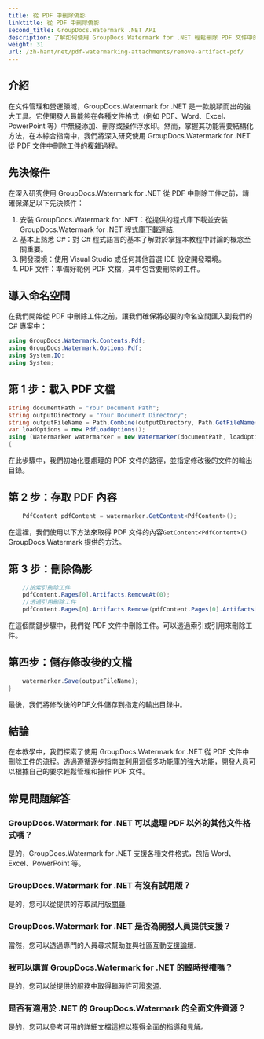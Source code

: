 ```yaml
---
title: 從 PDF 中刪除偽影
linktitle: 從 PDF 中刪除偽影
second_title: GroupDocs.Watermark .NET API
description: 了解如何使用 GroupDocs.Watermark for .NET 輕鬆刪除 PDF 文件中的偽影。透過我們的綜合教程逐步掌握流程。
weight: 31
url: /zh-hant/net/pdf-watermarking-attachments/remove-artifact-pdf/
---
```

## 介紹
在文件管理和營運領域，GroupDocs.Watermark for .NET 是一款脫穎而出的強大工具。它使開發人員能夠在各種文件格式（例如 PDF、Word、Excel、PowerPoint 等）中無縫添加、刪除或操作浮水印。然而，掌握其功能需要結構化方法，在本綜合指南中，我們將深入研究使用 GroupDocs.Watermark for .NET 從 PDF 文件中刪除工件的複雜過程。
## 先決條件
在深入研究使用 GroupDocs.Watermark for .NET 從 PDF 中刪除工件之前，請確保滿足以下先決條件：
1. 安裝 GroupDocs.Watermark for .NET：從提供的程式庫下載並安裝 GroupDocs.Watermark for .NET 程式庫[下載連結](https://releases.groupdocs.com/Watermark/net/).
2. 基本上熟悉 C#：對 C# 程式語言的基本了解對於掌握本教程中討論的概念至關重要。
3. 開發環境：使用 Visual Studio 或任何其他首選 IDE 設定開發環境。
4. PDF 文件：準備好範例 PDF 文檔，其中包含要刪除的工件。

## 導入命名空間
在我們開始從 PDF 中刪除工件之前，讓我們確保將必要的命名空間匯入到我們的 C# 專案中：
```csharp
using GroupDocs.Watermark.Contents.Pdf;
using GroupDocs.Watermark.Options.Pdf;
using System.IO;
using System;
```
## 第 1 步：載入 PDF 文檔
```csharp
string documentPath = "Your Document Path";
string outputDirectory = "Your Document Directory";
string outputFileName = Path.Combine(outputDirectory, Path.GetFileName(documentPath));
var loadOptions = new PdfLoadOptions();
using (Watermarker watermarker = new Watermarker(documentPath, loadOptions))
{
```
在此步驟中，我們初始化要處理的 PDF 文件的路徑，並指定修改後的文件的輸出目錄。
## 第 2 步：存取 PDF 內容
```csharp
    PdfContent pdfContent = watermarker.GetContent<PdfContent>();
```
在這裡，我們使用以下方法來取得 PDF 文件的內容`GetContent<PdfContent>()` GroupDocs.Watermark 提供的方法。
## 第 3 步：刪除偽影
```csharp
    //按索引刪除工件
    pdfContent.Pages[0].Artifacts.RemoveAt(0);
    //透過引用刪除工件
    pdfContent.Pages[0].Artifacts.Remove(pdfContent.Pages[0].Artifacts[0]);
```
在這個關鍵步驟中，我們從 PDF 文件中刪除工件。可以透過索引或引用來刪除工件。
## 第四步：儲存修改後的文檔
```csharp
    watermarker.Save(outputFileName);
}
```
最後，我們將修改後的PDF文件儲存到指定的輸出目錄中。

## 結論
在本教學中，我們探索了使用 GroupDocs.Watermark for .NET 從 PDF 文件中刪除工件的流程。透過遵循逐步指南並利用這個多功能庫的強大功能，開發人員可以根據自己的要求輕鬆管理和操作 PDF 文件。
## 常見問題解答
### GroupDocs.Watermark for .NET 可以處理 PDF 以外的其他文件格式嗎？
是的，GroupDocs.Watermark for .NET 支援各種文件格式，包括 Word、Excel、PowerPoint 等。
### GroupDocs.Watermark for .NET 有沒有試用版？
是的，您可以從提供的存取試用版[關聯](https://releases.groupdocs.com/).
### GroupDocs.Watermark for .NET 是否為開發人員提供支援？
當然，您可以透過專門的人員尋求幫助並與社區互動[支援論壇](https://forum.groupdocs.com/c/watermark/19).
### 我可以購買 GroupDocs.Watermark for .NET 的臨時授權嗎？
是的，您可以從提供的服務中取得臨時許可證[來源](https://purchase.groupdocs.com/temporary-license/).
### 是否有適用於 .NET 的 GroupDocs.Watermark 的全面文件資源？
是的，您可以參考可用的詳細文檔[這裡](https://tutorials.groupdocs.com/Watermark/net/)以獲得全面的指導和見解。